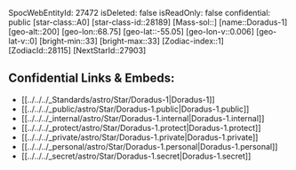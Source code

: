 ﻿---
location: [-55.05,-68.75,200]
type: Star
tags:
- astro/Star

---
SpocWebEntityId: 27472
isDeleted: false
isReadOnly: false
confidential: public
[star-class::A0]
[star-class-id::28189]
[Mass-sol::]
[name::Doradus-1]
[geo-alt::200]
[geo-lon::68.75]
[geo-lat::-55.05]
[geo-lon-v::0.006]
[geo-lat-v::0]
[bright-min::33]
[bright-max::33]
[Zodiac-index::1]
[ZodiacId::28115]
[NextStarId::27903]



## Confidential Links & Embeds: 
- [[../../../_Standards/astro/Star/Doradus-1|Doradus-1]] 
- [[../../../_public/astro/Star/Doradus-1.public|Doradus-1.public]] 
- [[../../../_internal/astro/Star/Doradus-1.internal|Doradus-1.internal]] 
- [[../../../_protect/astro/Star/Doradus-1.protect|Doradus-1.protect]] 
- [[../../../_private/astro/Star/Doradus-1.private|Doradus-1.private]] 
- [[../../../_personal/astro/Star/Doradus-1.personal|Doradus-1.personal]] 
- [[../../../_secret/astro/Star/Doradus-1.secret|Doradus-1.secret]]

